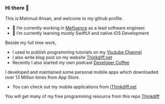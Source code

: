 ### Hi there 👋
This is Mahmud Ahsan, and welcome to my github profile. 

- 🔭 I’m currently working in [Mefluence](https://www.mefluence.com/) as a lead software engineer.
- 🌱 I’m currently learning mostly SwiftUI and native iOS Development

Beside my full time work, 
- I used to publish programming tutorials on my [Youtube Channel](https://www.youtube.com/channel/UCtHlgyUw0wLE5Ous9swfFlg)
- I also write blog post on my website [Thinkdiff.net](http://thinkdiff.net)
- Recently I also started my own podcast [Developer Coffee](https://anchor.fm/mahmud-ahsan)

I developed and maintained some personal mobile apps which downloaded over 13 Million times from App Store. 
- You can check out my mobile applications from [iThinkdiff.net](https://ithinkdiff.net ) 

You will get many of my free programming resource from this repo [Thinkdiff](https://github.com/mahmudahsan/thinkdiff)

<!--
**mahmudahsan/mahmudahsan** is a ✨ _special_ ✨ repository because its `README.md` (this file) appears on your GitHub profile.

Here are some ideas to get you started:

- 🔭 I’m currently working on ...
- 🌱 I’m currently learning ...
- 👯 I’m looking to collaborate on ...
- 🤔 I’m looking for help with ...
- 💬 Ask me about ...
- 📫 How to reach me: ...
- 😄 Pronouns: ...
- ⚡ Fun fact: ...
-->
